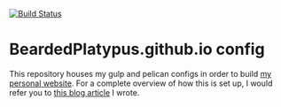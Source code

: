 [![Build Status](https://dev.azure.com/mwtegelaers/Personal%20Website/_apis/build/status/BeardedPlatypus.personal-website-config?branchName=master)](https://dev.azure.com/mwtegelaers/Personal%20Website/_build/latest?definitionId=2&branchName=master)

# BeardedPlatypus.github.io config

This repository houses my gulp and pelican configs in order to build [my personal website](BeardedPlatypus.github.io). 
For a complete overview of how this is set up, I would refer you to [this blog article](https://beardedplatypus.github.io/setting-up-continuous-delivery-for-your-static-website.html) I wrote.
